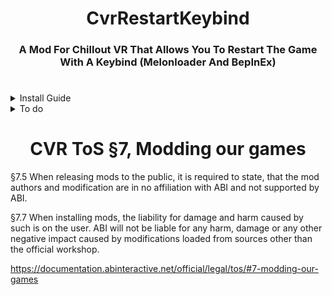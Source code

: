 <h1 align="center">CvrRestartKeybind</h1>

<h3 align="center">A Mod For Chillout VR That Allows You To Restart The Game With A Keybind (Melonloader And BepInEx)</h3>
<h1 align="center"></h1>

<details>

  <summary>Install Guide</summary>
    <details>
        <summary>Melonloader Install Guide</summary>
             * Install Melonloader (recommended 5.4) from https://github.com/LavaGang/MelonLoader </br>
            * Head to the repos releases tab and select the MLCvrRestartKeybind.dll </br>
            * Move the plugin into `Chilloutvr\Mods`</br>
            * Run the game </br>
    </details>
     <details>
        <summary>BepInEx6 Install Guide</summary>
            * Install BepInEx 6 (mono) from https://builds.bepinex.dev/projects/bepinex_be </br>
            * Head to the repos releases tab and select the BiECvrRestartKeybind.dll </br>
            * Move the plugin into `Chilloutvr\bepinex\plugins`</br>
            * Run the game </br>
    </details>

</details>

<details>
  <summary> To do</summary>
  
 * Restart Rejoin instance
 * Custom Keybinds
  </details>
  
  <h1 align="center">CVR ToS §7, Modding our games</h1>

  §7.5 When releasing mods to the public, it is required to state, that the mod authors and modification are in no affiliation with ABI and not supported by ABI.</br>

  §7.7 When installing mods, the liability for damage and harm caused by such is on the user. ABI will not be liable for any harm, damage or any other negative impact caused by modifications loaded from sources other than the official workshop.</br>
  
  https://documentation.abinteractive.net/official/legal/tos/#7-modding-our-games
